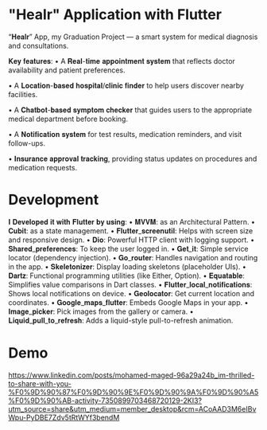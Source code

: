 # "Healr" Application with Flutter
“𝐇𝐞𝐚𝐥𝐫” App, my Graduation Project — a smart system for medical diagnosis and consultations.

𝐊𝐞𝐲 𝐟𝐞𝐚𝐭𝐮𝐫𝐞𝐬:
• A 𝐑𝐞𝐚𝐥-𝐭𝐢𝐦𝐞 𝐚𝐩𝐩𝐨𝐢𝐧𝐭𝐦𝐞𝐧𝐭 𝐬𝐲𝐬𝐭𝐞𝐦 that reflects doctor availability and patient preferences. 

• A 𝐋𝐨𝐜𝐚𝐭𝐢𝐨𝐧-𝐛𝐚𝐬𝐞𝐝 𝐡𝐨𝐬𝐩𝐢𝐭𝐚𝐥/𝐜𝐥𝐢𝐧𝐢𝐜 𝐟𝐢𝐧𝐝𝐞𝐫 to help users discover nearby facilities.

• A 𝐂𝐡𝐚𝐭𝐛𝐨𝐭-𝐛𝐚𝐬𝐞𝐝 𝐬𝐲𝐦𝐩𝐭𝐨𝐦 𝐜𝐡𝐞𝐜𝐤𝐞𝐫 that guides users to the appropriate medical department before booking.
 
• A 𝐍𝐨𝐭𝐢𝐟𝐢𝐜𝐚𝐭𝐢𝐨𝐧 𝐬𝐲𝐬𝐭𝐞𝐦 for test results, medication reminders, and visit follow-ups.

• 𝐈𝐧𝐬𝐮𝐫𝐚𝐧𝐜𝐞 𝐚𝐩𝐩𝐫𝐨𝐯𝐚𝐥 𝐭𝐫𝐚𝐜𝐤𝐢𝐧𝐠, providing status updates on procedures and medication requests.

# Development
𝐈 𝐃𝐞𝐯𝐞𝐥𝐨𝐩𝐞𝐝 𝐢𝐭 𝐰𝐢𝐭𝐡 𝐅𝐥𝐮𝐭𝐭𝐞𝐫 𝐛𝐲 𝐮𝐬𝐢𝐧𝐠:
• 𝐌𝐕𝐕𝐌: as an Architectural Pattern.
• 𝐂𝐮𝐛𝐢𝐭: as a state management.
• 𝐅𝐥𝐮𝐭𝐭𝐞𝐫_𝐬𝐜𝐫𝐞𝐞𝐧𝐮𝐭𝐢𝐥: Helps with screen size and responsive design.
• 𝐃𝐢𝐨: Powerful HTTP client with logging support.
• 𝐒𝐡𝐚𝐫𝐞𝐝_𝐩𝐫𝐞𝐟𝐞𝐫𝐞𝐧𝐜𝐞𝐬: To keep the user logged in.
• 𝐆𝐞𝐭_𝐢𝐭: Simple service locator (dependency injection).
• 𝐆𝐨_𝐫𝐨𝐮𝐭𝐞𝐫: Handles navigation and routing in the app.
• 𝐒𝐤𝐞𝐥𝐞𝐭𝐨𝐧𝐢𝐳𝐞𝐫: Display loading skeletons (placeholder UIs).
• 𝐃𝐚𝐫𝐭𝐳: Functional programming utilities (like Either, Option).
• 𝐄𝐪𝐮𝐚𝐭𝐚𝐛𝐥𝐞: Simplifies value comparisons in Dart classes.
• 𝐅𝐥𝐮𝐭𝐭𝐞𝐫_𝐥𝐨𝐜𝐚𝐥_𝐧𝐨𝐭𝐢𝐟𝐢𝐜𝐚𝐭𝐢𝐨𝐧𝐬: Shows local notifications on device.
• 𝐆𝐞𝐨𝐥𝐨𝐜𝐚𝐭𝐨𝐫: Get current location and coordinates.
• 𝐆𝐨𝐨𝐠𝐥𝐞_𝐦𝐚𝐩𝐬_𝐟𝐥𝐮𝐭𝐭𝐞𝐫: Embeds Google Maps in your app.
• 𝐈𝐦𝐚𝐠𝐞_𝐩𝐢𝐜𝐤𝐞𝐫: Pick images from the gallery or camera.
• 𝐋𝐢𝐪𝐮𝐢𝐝_𝐩𝐮𝐥𝐥_𝐭𝐨_𝐫𝐞𝐟𝐫𝐞𝐬𝐡: Adds a liquid-style pull-to-refresh animation.


# Demo
https://www.linkedin.com/posts/mohamed-maged-96a29a24b_im-thrilled-to-share-with-you-%F0%9D%90%87%F0%9D%90%9E%F0%9D%90%9A%F0%9D%90%A5%F0%9D%90%AB-activity-7350899703468720129-2KI3?utm_source=share&utm_medium=member_desktop&rcm=ACoAAD3M6eIBvWpu-PyDBE7Zdv5tRtWYf3bendM

